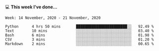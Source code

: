 💻 **This week I've done...**

<!--START_SECTION:waka-->
```text
Week: 14 November, 2020 - 21 November, 2020

Python      4 hrs 50 mins       ███████████████████████░░   92.49 % 
Text        10 mins             ░░░░░░░░░░░░░░░░░░░░░░░░░   03.40 % 
Bash        6 mins              ░░░░░░░░░░░░░░░░░░░░░░░░░   01.98 % 
CSV         3 mins              ░░░░░░░░░░░░░░░░░░░░░░░░░   01.20 % 
Markdown    2 mins              ░░░░░░░░░░░░░░░░░░░░░░░░░   00.65 %
```
<!--END_SECTION:waka-->
